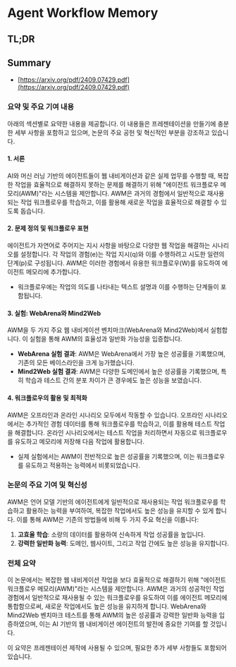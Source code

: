 # Agent Workflow Memory
## TL;DR
## Summary
- [https://arxiv.org/pdf/2409.07429.pdf](https://arxiv.org/pdf/2409.07429.pdf)

### 요약 및 주요 기여 내용
아래의 섹션별로 요약한 내용을 제공합니다. 이 내용들은 프레젠테이션을 만들기에 충분한 세부 사항을 포함하고 있으며, 논문의 주요 공헌 및 혁신적인 부분을 강조하고 있습니다.

#### 1. 서론
AI와 머신 러닝 기반의 에이전트들이 웹 내비게이션과 같은 실제 업무를 수행할 때, 복잡한 작업을 효율적으로 해결하지 못하는 문제를 해결하기 위해 "에이전트 워크플로우 메모리(AWM)"라는 시스템을 제안합니다. AWM은 과거의 경험에서 일반적으로 재사용되는 작업 워크플로우를 학습하고, 이를 활용해 새로운 작업을 효율적으로 해결할 수 있도록 돕습니다.

#### 2. 문제 정의 및 워크플로우 표현
에이전트가 자연어로 주어지는 지시 사항을 바탕으로 다양한 웹 작업을 해결하는 시나리오를 설정합니다. 각 작업의 경험(e)는 작업 지시(q)와 이를 수행하려고 시도한 일련의 단계(p)로 구성됩니다. AWM은 이러한 경험에서 유용한 워크플로우(W)를 유도하여 에이전트 메모리에 추가합니다.
- 워크플로우에는 작업의 의도를 나타내는 텍스트 설명과 이를 수행하는 단계들이 포함됩니다.

#### 3. 실험: WebArena와 Mind2Web
AWM을 두 가지 주요 웹 내비게이션 벤치마크(WebArena와 Mind2Web)에서 실험합니다. 이 실험을 통해 AWM의 효율성과 일반화 가능성을 입증합니다.
- **WebArena 실험 결과**: AWM은 WebArena에서 가장 높은 성공률을 기록했으며, 기존의 모든 베이스라인을 크게 능가했습니다.
- **Mind2Web 실험 결과**: AWM은 다양한 도메인에서 높은 성공률을 기록했으며, 특히 학습과 테스트 간의 분포 차이가 큰 경우에도 높은 성능을 보였습니다.

#### 4. 워크플로우의 활용 및 최적화
AWM은 오프라인과 온라인 시나리오 모두에서 작동할 수 있습니다. 오프라인 시나리오에서는 추가적인 경험 데이터를 통해 워크플로우를 학습하고, 이를 활용해 테스트 작업을 해결합니다. 온라인 시나리오에서는 테스트 작업을 처리하면서 자동으로 워크플로우를 유도하고 메모리에 저장해 다음 작업에 활용합니다.
- 실제 실험에서는 AWM이 전반적으로 높은 성공률을 기록했으며, 이는 워크플로우를 유도하고 적용하는 능력에서 비롯되었습니다.

### 논문의 주요 기여 및 혁신성
AWM은 언어 모델 기반의 에이전트에게 일반적으로 재사용되는 작업 워크플로우를 학습하고 활용하는 능력을 부여하여, 복잡한 작업에서도 높은 성능을 유지할 수 있게 합니다. 이를 통해 AWM은 기존의 방법들에 비해 두 가지 주요 혁신을 이룹니다:
1. **고효율 학습**: 소량의 데이터를 활용하여 신속하게 작업 성공률을 높입니다.
2. **강력한 일반화 능력**: 도메인, 웹사이트, 그리고 작업 간에도 높은 성능을 유지합니다.

### 전체 요약
이 논문에서는 복잡한 웹 내비게이션 작업을 보다 효율적으로 해결하기 위해 "에이전트 워크플로우 메모리(AWM)"라는 시스템을 제안합니다. AWM은 과거의 성공적인 작업 경험에서 일반적으로 재사용될 수 있는 워크플로우를 유도하여 이를 에이전트 메모리에 통합함으로써, 새로운 작업에서도 높은 성능을 유지하게 합니다. WebArena와 Mind2Web 벤치마크 테스트를 통해 AWM의 높은 성공률과 강력한 일반화 능력을 입증하였으며, 이는 AI 기반의 웹 내비게이션 에이전트의 발전에 중요한 기여를 할 것입니다.

이 요약은 프레젠테이션 제작에 사용될 수 있으며, 필요한 추가 세부 사항들도 포함되어 있습니다.
